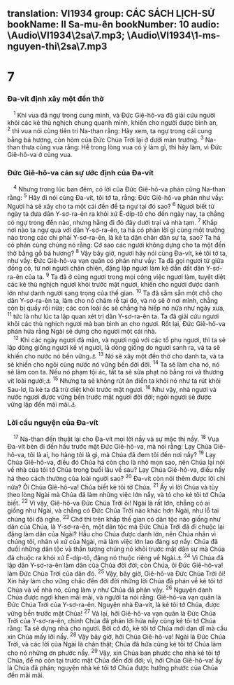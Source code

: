 translation: VI1934
group: CÁC SÁCH LỊCH-SỬ
bookName: II Sa-mu-ên 
bookNumber: 10
audio: \Audio\VI1934\2sa\7.mp3; \Audio\VI1934\1-ms-nguyen-thi\2sa\7.mp3
-------

<div class="title"><h1>7</h1><h3>Đa-vít định xây một đền thờ</h3></div>
<span class="verse 2sa_7_1"> <sup>1</sup> Khi vua đã ngự trong cung mình, và Đức Giê-hô-va đã giải cứu người khỏi các kẻ thù nghịch chung quanh mình, khiến cho người được bình an, </span>
<span class="verse 2sa_7_2"><sup>2</sup> thì vua nói cùng tiên tri Na-than rằng: Hãy xem, ta ngự trong cái cung bằng bá hương, còn hòm của Đức Chúa Trời lại ở dưới màn trướng. </span>
<span class="verse 2sa_7_3"><sup>3</sup> Na-than thưa cùng vua rằng: Hễ trong lòng vua có ý làm gì, thì hãy làm, vì Đức Giê-hô-va ở cùng vua. <br/></span>
<div class="title"><h3>Đức Giê-hô-va cản sự ước định của Đa-vít</h3></div>
<span class="verse 2sa_7_4"> <sup>4</sup> Nhưng trong lúc ban đêm, có lời của Đức Giê-hô-va phán cùng Na-than rằng: </span>
<span class="verse 2sa_7_5"><sup>5</sup> Hãy đi nói cùng Đa-vít, tôi tớ ta, rằng: Đức Giê-hô-va phán như vầy: Ngươi há sẽ xây cho ta một cái đền để ta ngự tại đó sao? </span>
<span class="verse 2sa_7_6"><sup>6</sup> Ngươi biết từ ngày ta đưa dân Y-sơ-ra-ên ra khỏi xứ Ê-díp-tô cho đến ngày nay, ta chẳng có ngự trong đền nào, nhưng hằng đi đó đây dưới trại và nhà tạm. </span>
<span class="verse 2sa_7_7"><sup>7</sup> Khắp nơi nào ta ngự qua với dân Y-sơ-ra-ên, ta há có phán lời gì cùng một trưởng nào trong các chi phái Y-sơ-ra-ên, là kẻ ta dặn chăn dân sự ta, sao? Ta há có phán cùng chúng nó rằng: Cớ sao các ngươi không dựng cho ta một đền thờ bằng gỗ bá hương? </span>
<span class="verse 2sa_7_8"><sup>8</sup> Vậy bây giờ, ngươi hãy nói cùng Đa-vít, kẻ tôi tớ ta, như vầy: Đức Giê-hô-va vạn quân có phán như vầy: Ta đã gọi ngươi từ giữa đồng cỏ, từ nơi ngươi chăn chiên, đặng lập ngươi làm kẻ dẫn dắt dân Y-sơ-ra-ên của ta. </span>
<span class="verse 2sa_7_9"><sup>9</sup> Ta đã ở cùng ngươi trong mọi công việc ngươi làm, tuyệt diệt các kẻ thù nghịch ngươi khỏi trước mặt ngươi, khiến cho ngươi được danh lớn như danh người sang trọng của thế gian. </span>
<span class="verse 2sa_7_10"><sup>10</sup> Ta đã sắm sẵn một chỗ cho dân Y-sơ-ra-ên ta, làm cho nó châm rễ tại đó, và nó sẽ ở nơi mình, chẳng còn bị quấy rối nữa; các con loài ác sẽ chẳng hà hiếp nó nữa như ngày xưa, </span>
<span class="verse 2sa_7_11"><sup>11</sup> tức là như lúc ta lập quan xét trị dân Y-sơ-ra-ên ta. Ta đã giải cứu ngươi khỏi các thù nghịch ngươi mà ban bình an cho ngươi. Rốt lại, Đức Giê-hô-va phán hứa rằng Ngài sẽ dựng cho ngươi một cái nhà. <br/></span>
<span class="verse 2sa_7_12"> <sup>12</sup> Khi các ngày ngươi đã mãn, và ngươi ngủ với các tổ phụ ngươi, thì ta sẽ lập dòng giống ngươi kế vị ngươi, là dòng giống do ngươi sanh ra, và ta sẽ khiến cho nước nó bền vững.<a data-toggle="tooltip" data-placement="bottom" title="Thi 89:3-4; 132:11; Gi 7:42; Cong 2:30">⚓</a></span>
<span class="verse 2sa_7_13"><sup>13</sup> Nó sẽ xây một đền thờ cho danh ta, và ta sẽ khiến cho ngôi cùng nước nó vững bền đời đời. </span>
<span class="verse 2sa_7_14"><sup>14</sup> Ta sẽ làm cha nó, nó sẽ làm con ta. Nếu nó phạm tội ác, tất ta sẽ sửa phạt nó bằng roi và thương vít loài người;<a data-toggle="tooltip" data-placement="bottom" title="Thi 89:26-27; 2Co 6:18; He 1:5">⚓</a></span>
<span class="verse 2sa_7_15"><sup>15</sup> Nhưng ta sẽ không rút ân điển ta khỏi nó như ta rút khỏi Sau-lơ, là kẻ ta đã trừ diệt khỏi trước mặt ngươi. </span>
<span class="verse 2sa_7_16"><sup>16</sup> Như vậy, nhà ngươi và nước ngươi được vững bền trước mặt ngươi đời đời; ngôi ngươi sẽ được vững lập đến mãi mãi.<a data-toggle="tooltip" data-placement="bottom" title="Thi 89:36-37">⚓</a><br/></span>
<div class="title"><h3>Lời cầu nguyện của Đa-vít</h3></div>
<span class="verse 2sa_7_17"> <sup>17</sup> Na-than đến thuật lại cho Đa-vít mọi lời nầy và sự mặc thị nầy. </span>
<span class="verse 2sa_7_18"><sup>18</sup> Vua Đa-vít bèn đi đến hầu trước mặt Đức Giê-hô-va, mà nói rằng: Lạy Chúa Giê-hô-va, tôi là ai, họ hàng tôi là gì, mà Chúa đã đem tôi đến nơi nầy? </span>
<span class="verse 2sa_7_19"><sup>19</sup> Lạy Chúa Giê-hô-va, điều đó Chúa há còn cho là nhỏ mọn sao, nên Chúa lại nói về nhà của tôi tớ Chúa trong buổi lâu về sau? Lạy Chúa Giê-hô-va, điều nầy há theo cách thường của loài người sao? </span>
<span class="verse 2sa_7_20"><sup>20</sup> Đa-vít còn nói thêm được lời chi nữa? Ôi Chúa Giê-hô-va! Chúa biết kẻ tôi tớ Chúa. </span>
<span class="verse 2sa_7_21"><sup>21</sup> Ấy vì lời Chúa và tùy theo lòng Ngài mà Chúa đã làm những việc lớn nầy, và tỏ cho kẻ tôi tớ Chúa biết. </span>
<span class="verse 2sa_7_22"><sup>22</sup> Vì vậy, Giê-hô-va Đức Chúa Trời ôi! Ngài là rất lớn, chẳng có ai giống như Ngài, và chẳng có Đức Chúa Trời nào khác hơn Ngài, như lỗ tai chúng tôi đã nghe. </span>
<span class="verse 2sa_7_23"><sup>23</sup> Chớ thì trên khắp thế gian có dân tộc nào giống như dân của Chúa, là Y-sơ-ra-ên, một dân tộc mà Đức Chúa Trời đã đi chuộc lại đặng làm dân của Ngài? Hầu cho Chúa được danh lớn, nên Chúa nhân vì chúng tôi, nhân vì xứ của Ngài, mà làm việc lớn lao đáng sợ nầy: Chúa đã đuổi những dân tộc và thần tượng chúng nó khỏi trước mặt dân sự mà Chúa đã chuộc ra khỏi xứ Ê-díp-tô, đặng nó thuộc riêng về Ngài.<a data-toggle="tooltip" data-placement="bottom" title="Phu 4:34">⚓</a></span>
<span class="verse 2sa_7_24"><sup>24</sup> Vì Chúa đã lập dân Y-sơ-ra-ên làm dân của Chúa đời đời; còn Chúa, ôi Đức Giê-hô-va! làm Đức Chúa Trời của dân đó. </span>
<span class="verse 2sa_7_25"><sup>25</sup> Vậy, bây giờ, Giê-hô-va Đức Chúa Trời ôi! Xin hãy làm cho vững chắc đến đời đời những lời Chúa đã phán về kẻ tôi tớ Chúa và về nhà nó, cùng làm y như Chúa đã phán vậy. </span>
<span class="verse 2sa_7_26"><sup>26</sup> Nguyện danh Chúa được ngợi khen mãi mãi, và người ta nói rằng: Giê-hô-va vạn quân là Đức Chúa Trời của Y-sơ-ra-ên. Nguyện nhà Đa-vít, là kẻ tôi tớ Chúa, được vững bền trước mặt Chúa! </span>
<span class="verse 2sa_7_27"><sup>27</sup> Vả lại, hỡi Giê-hô-va vạn quân là Đức Chúa Trời của Y-sơ-ra-ên, chính Chúa đã phán lời hứa nầy cùng kẻ tôi tớ Chúa rằng: Ta sẽ dựng nhà cho ngươi. Bởi cớ đó, kẻ tôi tớ Chúa mới dạn dĩ mà cầu xin Chúa mấy lời nầy. </span>
<span class="verse 2sa_7_28"><sup>28</sup> Vậy bây giờ, hỡi Chúa Giê-hô-va! Ngài là Đức Chúa Trời, và các lời của Ngài là chân thật; Chúa đã hứa cùng kẻ tôi tớ Chúa làm cho nó những ơn phước nầy. </span>
<span class="verse 2sa_7_29"><sup>29</sup> Vậy, xin Chúa ban phước cho nhà kẻ tôi tớ Chúa, để nó còn tại trước mặt Chúa đến đời đời; vì, hỡi Chúa Giê-hô-va! ấy là Chúa đã phán; nguyện nhà kẻ tôi tớ Chúa được hưởng phước của Chúa đến mãi mãi. <br/></span>
